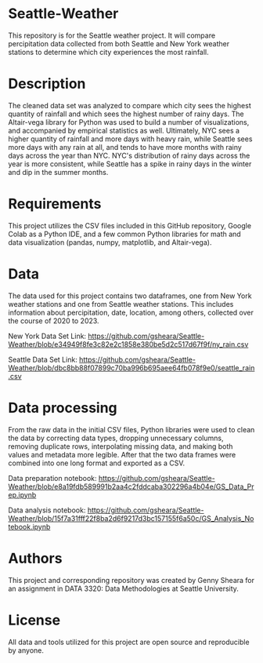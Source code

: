 # Seattle-Weather
This repository is for the Seattle weather project. It will compare percipitation data collected from both Seattle and New York weather stations to determine which city experiences the most rainfall.

# Description
The cleaned data set was analyzed to compare which city sees the highest quantity of rainfall and which sees the highest number of rainy days. The Altair-vega library for Python was used to build a number of visualizations, and accompanied by empirical statistics as well. Ultimately, NYC sees a higher quantity of rainfall and more days with heavy rain, while Seattle sees more days with any rain at all, and tends to have more months with rainy days across the year than NYC. NYC's distribution of rainy days across the year is more consistent, while Seattle has a spike in rainy days in the winter and dip in the summer months.

# Requirements
This project utilizes the CSV files included in this GitHub repository, Google Colab as a Python IDE, and a few common Python libraries for math and data visualization (pandas, numpy, matplotlib, and Altair-vega). 

# Data 
The data used for this project contains two dataframes, one from New York weather stations and one from Seattle weather stations. This includes information about percipitation, date, location, among others, collected over the course of 2020 to 2023.

New York Data Set Link: https://github.com/gsheara/Seattle-Weather/blob/e34949f8fe3c82e2c1858e380be5d2c517d67f9f/ny_rain.csv

Seattle Data Set Link: https://github.com/gsheara/Seattle-Weather/blob/dbc8bb88f07899c70ba996b695aee64fb078f9e0/seattle_rain.csv

# Data processing
From the raw data in the initial CSV files, Python libraries were used to clean the data by correcting data types, dropping unnecessary columns, removing duplicate rows, interpolating missing data, and making both values and metadata more legible. After that the two data frames were combined into one long format and exported as a CSV.

Data preparation notebook: https://github.com/gsheara/Seattle-Weather/blob/e8a19fdb589991b2aa4c2fddcaba302296a4b04e/GS_Data_Prep.ipynb 

Data analysis notebook: https://github.com/gsheara/Seattle-Weather/blob/15f7a31fff22f8ba2d6f9217d3bc157155f6a50c/GS_Analysis_Notebook.ipynb

# Authors
This project and corresponding repository was created by Genny Sheara for an assignment in DATA 3320: Data Methodologies at Seattle University.

# License
All data and tools utilized for this project are open source and reproducible by anyone.
